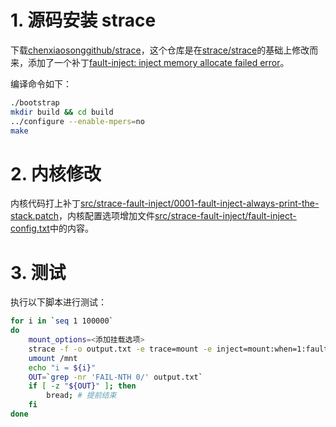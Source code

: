 # 1. 源码安装 strace

下载[chenxiaosonggithub/strace](https://github.com/chenxiaosonggithub/strace)，这个仓库是在[strace/strace](https://github.com/strace/strace)的基础上修改而来，添加了一个补丁[fault-inject: inject memory allocate failed error](https://github.com/chenxiaosonggithub/strace/commit/b196eb9fd65f2801c7c72f2c5ef1230e5734769e)。

编译命令如下：
```sh
./bootstrap
mkdir build && cd build
../configure --enable-mpers=no
make
```

# 2. 内核修改

内核代码打上补丁[src/strace-fault-inject/0001-fault-inject-always-print-the-stack.patch](https://github.com/chenxiaosonggithub/blog/blob/master/src/strace-fault-inject/0001-fault-inject-always-print-the-stack.patch)，内核配置选项增加文件[src/strace-fault-inject/fault-inject-config.txt](https://github.com/chenxiaosonggithub/blog/blob/master/src/strace-fault-inject/fault-inject-config.txt)中的内容。

# 3. 测试

执行以下脚本进行测试：
```sh
for i in `seq 1 100000`
do
    mount_options=<添加挂载选项>
    strace -f -o output.txt -e trace=mount -e inject=mount:when=1:fault=${i} mount -t nfs -o ${mount_options} localhost:s_test /mnt # ${i}表示第几次内存分配注入故障
    umount /mnt
    echo "i = ${i}"
    OUT=`grep -nr 'FAIL-NTH 0/' output.txt`
    if [ -z "${OUT}" ]; then
        bread; # 提前结束
    fi
done
```